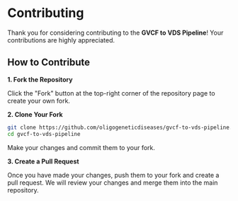 # Contributing

Thank you for considering contributing to the **GVCF to VDS Pipeline**! Your contributions are highly appreciated.

## How to Contribute

**1. Fork the Repository**

   Click the "Fork" button at the top-right corner of the repository page to create your own fork.

**2. Clone Your Fork**

```bash
git clone https://github.com/oligogeneticdiseases/gvcf-to-vds-pipeline.git
cd gvcf-to-vds-pipeline
```

Make your changes and commit them to your fork.

**3. Create a Pull Request**

   Once you have made your changes, push them to your fork and create a pull request. We will review your changes and merge them into the main repository.

